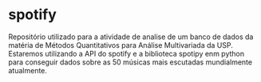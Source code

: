 # spotify
Repositório utilizado para a atividade de analise de um banco de dados da matéria de Métodos Quantitativos para Análise Multivariada da USP.
Estaremos utilizando a API do spotify e a biblioteca spotipy enm python para conseguir dados sobre as 50 músicas mais escutadas mundialmente atualmente.
